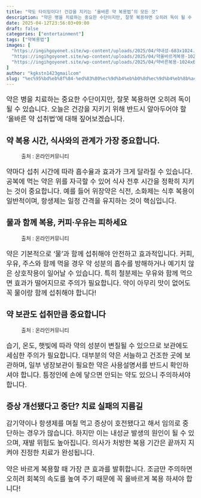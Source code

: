 ```yaml
---
title: "약도 타이밍이다! 건강을 지키는 ‘올바른 약 복용법’의 모든 것"
description: "약은 병을 치료하는 중요한 수단이지만, 잘못 복용하면 오히려 독이 될 수 있습니다. 오늘은 건강을 지키기 위해 반드시 알아두어야 할 ‘올바른 약 섭취법’에 대해 짚어보겠습니다."
date: 2025-04-12T23:56:03+09:00
draft: false
categories: ["entertainment"]
tags: ["약복용법"]
images: [
  "https://ingihgoyonet.site/wp-content/uploads/2025/04/약내성-683x1024.jpg"
  "https://ingihgoyonet.site/wp-content/uploads/2025/04/약올바르게복용-1024x683.jpg"
  "https://ingihgoyonet.site/wp-content/uploads/2025/04/약바른복용-1024x683.jpg"
]
author: "kgkstn1423gmailcom"
slug: "%ec%95%bd%eb%8f%84-%ed%83%80%ec%9d%b4%eb%b0%8d%ec%9d%b4%eb%8b%a4-%ea%b1%b4%ea%b0%95%ec%9d%84-%ec%a7%80%ed%82%a4%eb%8a%94-%ec%98%ac%eb%b0%94%eb%a5%b8-%ec%95%bd-%eb%b3%b5%ec%9a%a9%eb%b2%95"
---
```


<p style="font-size:18px">약은 병을 치료하는 중요한 수단이지만, 잘못 복용하면 오히려 독이 될 수 있습니다. 오늘은 건강을 지키기 위해 반드시 알아두어야 할 ‘올바른 약 섭취법’에 대해 짚어보겠습니다.</p> <h2 >약 복용 시간, 식사와의 관계가 가장 중요합니다.</h2> <figure ><img src="https://ingihgoyonet.site/wp-content/uploads/2025/04/약내성-683x1024.jpg" alt="" style="aspect-ratio:16/9;object-fit:cover"/><figcaption >출처 : 온라인커뮤니티</figcaption></figure> <p style="font-size:18px">약마다 섭취 시간에 따라 흡수율과 효과가 크게 달라질 수 있습니다. 공복에 먹는 약은 위를 자극할 수 있어 식사 전후 시간을 정확히 지키는 것이 중요합니다. 예를 들어 위장약은 식전, 소화제는 식후 복용이 일반적이며, 항생제는 일정 간격을 유지하는 것이 핵심입니다.</p> <h2 >물과 함께 복용, 커피·우유는 피하세요</h2> <figure ><img src="https://ingihgoyonet.site/wp-content/uploads/2025/04/약올바르게복용-1024x683.jpg" alt="" style="aspect-ratio:16/9;object-fit:cover"/><figcaption >출처 : 온라인커뮤니티</figcaption></figure> <p style="font-size:18px">약은 기본적으로 ‘물’과 함께 섭취해야 안전하고 효과적입니다. 커피, 우유, 주스와 함께 먹을 경우 약 성분의 흡수를 방해하거나 예기치 않은 상호작용이 일어날 수 있습니다. 특히 철분제는 우유와 함께 먹으면 효과가 떨어지므로 주의가 필요합니다. 약이 아무리 맛이 없어도 꼭 물이랑 함께 섭취해야 합니다!</p> <h2 >약 보관도 섭취만큼 중요합니다</h2> <figure ><img src="https://ingihgoyonet.site/wp-content/uploads/2025/04/약바른복용-1024x683.jpg" alt="" style="aspect-ratio:16/9;object-fit:cover"/><figcaption >출처 : 온라인커뮤니티</figcaption></figure> <p style="font-size:18px">습기, 온도, 햇빛에 따라 약의 성분이 변질될 수 있으므로 보관에도 세심한 주의가 필요합니다. 대부분의 약은 서늘하고 건조한 곳에 보관하며, 일부 냉장보관이 필요한 약은 사용설명서를 반드시 확인하셔야 합니다. 틍정인에 손에 닿으면 안되는 약도 있으니 주의하셔야 합니다.</p> <h2 >증상 개선됐다고 중단? 치료 실패의 지름길</h2> <p style="font-size:18px">감기약이나 항생제를 며칠 먹고 증상이 호전됐다고 해서 임의로 중단하는 경우가 많습니다. 하지만 이는 내성균 발생의 원인이 될 수 있으며, 재발 위험도 높아집니다. 의사가 처방한 복용 기간은 끝까지 지켜야 진정한 치료가 완성됩니다.</p> <p style="font-size:18px">약은 바르게 복용할 때 가장 큰 효과를 발휘합니다. 조금만 주의하면 오히려 회복의 속도를 높여 주기 때문에 꼭 올바르게 복용 하셔야 합니다!</p>